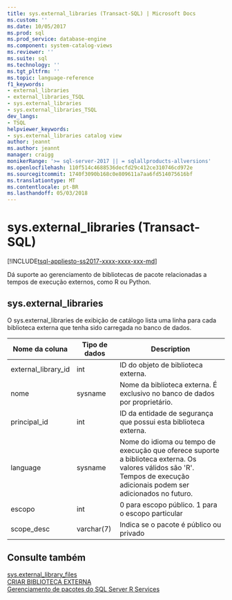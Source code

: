 ```yaml
---
title: sys.external_libraries (Transact-SQL) | Microsoft Docs
ms.custom: ''
ms.date: 10/05/2017
ms.prod: sql
ms.prod_service: database-engine
ms.component: system-catalog-views
ms.reviewer: ''
ms.suite: sql
ms.technology: ''
ms.tgt_pltfrm: ''
ms.topic: language-reference
f1_keywords:
- external_libraries
- external_libraries_TSQL
- sys.external_libraries
- sys.external_libraries_TSQL
dev_langs:
- TSQL
helpviewer_keywords:
- sys.external_libraries catalog view
author: jeannt
ms.author: jeannt
manager: craigg
monikerRange: '>= sql-server-2017 || = sqlallproducts-allversions'
ms.openlocfilehash: 110f514c4688536decfd29c412ce310746cd972e
ms.sourcegitcommit: 1740f3090b168c0e809611a7aa6fd514075616bf
ms.translationtype: MT
ms.contentlocale: pt-BR
ms.lasthandoff: 05/03/2018
---
```

# <a name="sysexternallibraries-transact-sql"></a>sys.external_libraries (Transact-SQL)  
[!INCLUDE[tsql-appliesto-ss2017-xxxx-xxxx-xxx-md](../../includes/tsql-appliesto-ss2017-xxxx-xxxx-xxx-md.md)]


Dá suporte ao gerenciamento de bibliotecas de pacote relacionadas a tempos de execução externos, como R ou Python.

## <a name="sysexternallibraries"></a>sys.external_libraries

O sys.external_libraries de exibição de catálogo lista uma linha para cada biblioteca externa que tenha sido carregada no banco de dados.

|Nome da coluna |Tipo de dados | Description|
|------|------|------|
|external_library_id |int | ID do objeto de biblioteca externa. |
|nome |sysname |Nome da biblioteca externa. É exclusivo no banco de dados por proprietário.|
|principal_id |int |ID da entidade de segurança que possui esta biblioteca externa. |
|language | sysname | Nome do idioma ou tempo de execução que oferece suporte a biblioteca externa. Os valores válidos são 'R'. Tempos de execução adicionais podem ser adicionados no futuro.|
|escopo |int |0 para escopo público. 1 para o escopo particular |  
|scope_desc |varchar(7) |Indica se o pacote é público ou privado|


## <a name="see-also"></a>Consulte também  
[sys.external_library_files](sys-external-library-files-transact-sql.md)  
[CRIAR BIBLIOTECA EXTERNA](../../t-sql/statements/create-external-library-transact-sql.md)  
[Gerenciamento de pacotes do SQL Server R Services](../../advanced-analytics/r/installing-and-managing-r-packages.md)  
